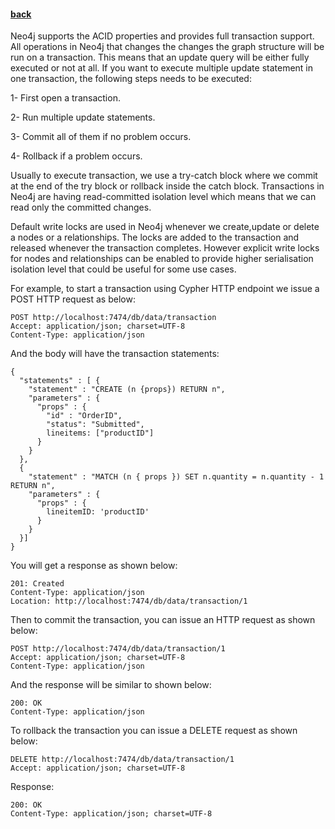 #### [back](basic_features_main.md)

Neo4j supports the ACID properties and provides full transaction support. All operations in Neo4j that changes the changes the graph structure will be run on a transaction. This means that an update query will be either fully executed or not at all. If you want to execute multiple update statement in one transaction, the following steps needs to be executed:

1- First open a transaction.

2- Run multiple update statements.

3- Commit all of them if no problem occurs.

4- Rollback if a problem occurs.


Usually to execute transaction, we use a try-catch block where we commit at the end of the try block or rollback inside the catch block. Transactions in Neo4j are having read-committed isolation level which means that we can read only the committed changes.

Default write locks are used in Neo4j whenever we create,update or delete a nodes or a relationships. The locks are added to the transaction and released whenever the transaction completes. However explicit write locks for nodes and relationships can be enabled to provide higher serialisation isolation level that could be useful for some use cases.


For example, to start a transaction using Cypher HTTP endpoint we issue a POST HTTP request as below:

````
POST http://localhost:7474/db/data/transaction
Accept: application/json; charset=UTF-8
Content-Type: application/json
````

And the body will have the transaction statements:

````
{
  "statements" : [ {
    "statement" : "CREATE (n {props}) RETURN n",
    "parameters" : {
      "props" : {
        "id" : "OrderID",
        "status": "Submitted",
        lineitems: ["productID"]
      }
    }
  }, 
  {
    "statement" : "MATCH (n { props }) SET n.quantity = n.quantity - 1 RETURN n",
    "parameters" : {
      "props" : {
        lineitemID: 'productID'
      }
    }
  }]
}
````

You will get a response as shown below:

````
201: Created
Content-Type: application/json
Location: http://localhost:7474/db/data/transaction/1
````

Then to commit the transaction, you can issue an HTTP request as shown below:


````
POST http://localhost:7474/db/data/transaction/1
Accept: application/json; charset=UTF-8
Content-Type: application/json
````

And the response will be similar to shown below:

````
200: OK
Content-Type: application/json
````


To rollback the transaction you can issue a DELETE request as shown below:

````
DELETE http://localhost:7474/db/data/transaction/1
Accept: application/json; charset=UTF-8
````

Response:

````
200: OK
Content-Type: application/json; charset=UTF-8
````
